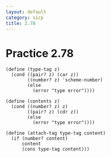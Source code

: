 ```yaml
---
layout: default
category: sicp
title: 2.78
---
```


# Practice 2.78

    (define (type-tag z)
      (cond ((pair? z) (car z))
            ((number? z) 'scheme-number)
            (else 
              (error "type error"))))

    (define (contents z)
      (cond ((number? z) z)
            ((pair? z) (cdr z))
            (else 
              (error "type error"))))

    (define (attach-tag type-tag content)
      (if (number? content)
          content
          (cons type-tag content)))
